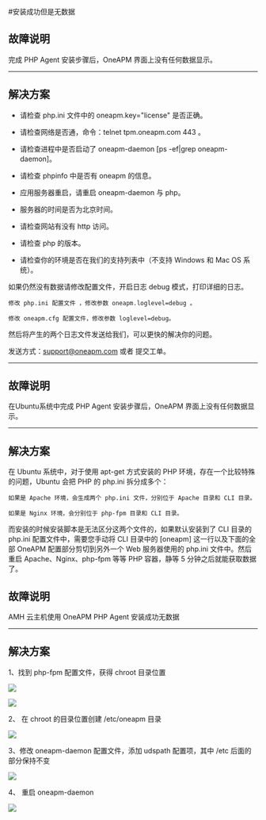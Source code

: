 #安装成功但是无数据
##  故障说明

完成 PHP Agent 安装步骤后，OneAPM 界面上没有任何数据显示。
* * * * *

## 解决方案

   * 请检查 php.ini 文件中的 oneapm.key="license" 是否正确。

   * 请检查网络是否通，命令：telnet tpm.oneapm.com 443 。

   * 请检查进程中是否启动了 oneapm-daemon [ps -ef|grep oneapm-daemon]。

   * 请检查 phpinfo 中是否有 oneapm 的信息。

   * 应用服务器重启，请重启 oneapm-daemon 与 php。
   
   * 服务器的时间是否为北京时间。
   
   * 请检查网站有没有 http 访问。
   
   * 请检查 php 的版本。

   * 请检查你的环境是否在我们的支持列表中（不支持 Windows 和 Mac OS 系统）。

如果仍然没有数据请修改配置文件，开启日志 debug 模式，打印详细的日志。

    修改 php.ini 配置文件 ，修改参数 oneapm.loglevel=debug 。

    修改 oneapm.cfg 配置文件，修改参数 loglevel=debug。

然后将产生的两个日志文件发送给我们，可以更快的解决你的问题。

发送方式：support@oneapm.com 或者 提交工单。
* * * * *


## 故障说明

在Ubuntu系统中完成 PHP Agent 安装步骤后，OneAPM 界面上没有任何数据显示。
* * * * *

## 解决方案

在 Ubuntu 系统中，对于使用 apt-get 方式安装的 PHP 环境，存在一个比较特殊的问题，Ubuntu 会把 PHP 的 php.ini 拆分成多个：

    如果是 Apache 环境，会生成两个 php.ini 文件，分别位于 Apache 目录和 CLI 目录。

    如果是 Nginx 环境，会分别位于 php-fpm 目录和 CLI 目录。

而安装的时候安装脚本是无法区分这两个文件的，如果默认安装到了 CLI 目录的 php.ini 配置文件中，需要您手动将 CLI 目录中的 [oneapm] 这一行以及下面的全部 OneAPM 配置部分剪切到另外一个 Web 服务器使用的 php.ini 文件中。然后重启 Apache、Nginx、php-fpm 等等 PHP 容器，静等 5 分钟之后就能获取数据了。

## 故障说明

AMH 云主机使用 OneAPM PHP Agent 安装成功无数据
* * * * *

## 解决方案
1、找到 php-fpm 配置文件，获得 chroot 目录位置

![](http://club.oneapm.com/uploads/default/optimized/2X/4/4643674f800ac5600066b98ad32976f857f42615_1_690x153.png)

![](http://club.oneapm.com/uploads/default/original/2X/d/d5d9311730d7f3e6d31e2d2a3355caf30d9924ce.png)

2、 在 chroot 的目录位置创建 /etc/oneapm 目录

![](http://club.oneapm.com/uploads/default/original/2X/1/15cc44c617a5ebfd1a6fd5cdd7ff5cfe6fb45914.png)

3、修改 oneapm-daemon 配置文件，添加 udspath 配置项，其中 /etc 后面的部分保持不变

![](http://club.oneapm.com/uploads/default/original/2X/1/1079e43d0ed28cb33edd00bdd8ba37ffafc55a3c.png)

4、 重启 oneapm-daemon

![](http://club.oneapm.com/uploads/default/original/2X/4/4c80d4c06fdfdbd476e20fb4ad8d51030d5a8b55.png)
